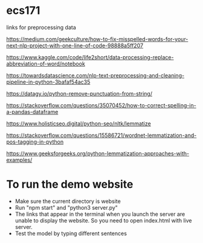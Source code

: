 # ecs171

links for preprocessing data

https://medium.com/geekculture/how-to-fix-misspelled-words-for-your-next-nlp-project-with-one-line-of-code-98888a5ff207

https://www.kaggle.com/code/life2short/data-processing-replace-abbreviation-of-word/notebook

https://towardsdatascience.com/nlp-text-preprocessing-and-cleaning-pipeline-in-python-3bafaf54ac35

https://datagy.io/python-remove-punctuation-from-string/

https://stackoverflow.com/questions/35070452/how-to-correct-spelling-in-a-pandas-dataframe

https://www.holisticseo.digital/python-seo/nltk/lemmatize

https://stackoverflow.com/questions/15586721/wordnet-lemmatization-and-pos-tagging-in-python

https://www.geeksforgeeks.org/python-lemmatization-approaches-with-examples/

# To run the demo website
- Make sure the current directory is website
- Run "npm start" and "python3 server.py"
- The links that appear in the terminal when you launch the server are unable to display the website. So you need to open index.html with live server. 
- Test the model by typing different sentences
